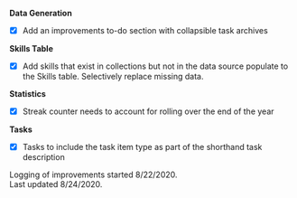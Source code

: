 **Data Generation**
- [x] Add an improvements to-do section with collapsible task archives

**Skills Table**
- [x] Add skills that exist in collections but not in the data source populate to the Skills table. Selectively replace missing data.

**Statistics**
- [x] Streak counter needs to account for rolling over the end of the year

**Tasks**
- [x] Tasks to include the task item type as part of the shorthand task description

Logging of improvements started 8/22/2020.  
Last updated 8/24/2020.